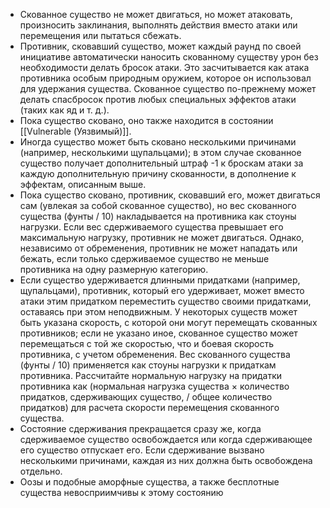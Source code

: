- Скованное существо не может двигаться, но может атаковать, произносить заклинания, выполнять действия вместо атаки или перемещения или пытаться сбежать. 
- Противник, сковавший существо, может каждый раунд по своей инициативе автоматически наносить скованному существу урон без необходимости делать бросок атаки. Это засчитывается как атака противника особым природным оружием, которое он использовал для удержания существа. Скованное существо по-прежнему может делать спасбросок против любых специальных эффектов атаки (таких как яд и т. д.). 
- Пока существо сковано, оно также находится в состоянии [[Vulnerable (Уязвимый)]]. 
- Иногда существо может быть сковано несколькими причинами (например, несколькими щупальцами); в этом случае скованное существо получает дополнительный штраф -1 к броскам атаки за каждую дополнительную причину скованности, в дополнение к эффектам, описанным выше.
- Пока существо сковано, противник, сковавший его, может двигаться сам (увлекая за собой скованное существо), но вес скованного существа (фунты / 10) накладывается на противника как стоуны нагрузки. Если вес сдерживаемого существа превышает его максимальную нагрузку, противник не может двигаться. Однако, независимо от обременения, противник не может нападать или бежать, если только сдерживаемое существо не меньше противника на одну размерную категорию.
- Если существо удерживается длинными придатками (например, щупальцами), противник, который его удерживает, может вместо атаки этим придатком переместить существо своими придатками, оставаясь при этом неподвижным. У некоторых существ может быть указана скорость, с которой они могут перемещать скованных противников; если не указано иное, скованное существо может перемещаться с той же скоростью, что и боевая скорость противника, с учетом обременения. Вес скованного существа (фунты / 10) применяется как стоуны нагрузки к придаткам противника. Рассчитайте нормальную нагрузку на придатки противника как (нормальная нагрузка существа × количество придатков, сдерживающих существо, / общее количество придатков) для расчета скорости перемещения скованного существа.
- Состояние сдерживания прекращается сразу же, когда сдерживаемое существо освобождается или когда сдерживающее его существо отпускает его. Если сдерживание вызвано несколькими причинами, каждая из них должна быть освобождена отдельно.
- Оозы и подобные аморфные существа, а также бесплотные существа невосприимчивы к этому состоянию